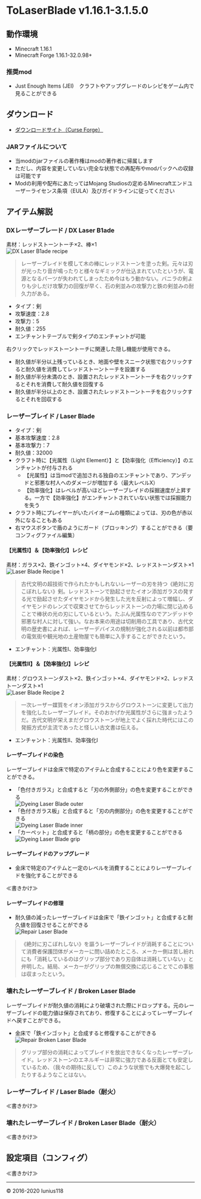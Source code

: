 # ToLaserBlade v1.16.1-3.1.5.0

## 動作環境

- Minecraft 1.16.1
- Minecraft Forge 1.16.1-32.0.98+

### 推奨mod

- Just Enough Items (JEI)　クラフトやアップグレードのレシピをゲーム内で見ることができる

## ダウンロード

- [ダウンロードサイト（Curse Forge）](https://www.curseforge.com/minecraft/mc-mods/tolaserblade/files)

### JARファイルについて

- 当modのjarファイルの著作権はmodの著作者に帰属します
- ただし、内容を変更していない完全な状態での再配布やmodパックへの収録は可能です
- Modの利用や配布にあたってはMojang Studiosの定めるMinecraftエンドユーザーライセンス条項（EULA）及びガイドラインに従ってください

## アイテム解説

### DXレーザーブレ一ド / DX Laser B1ade

素材：レッドストーントーチ×2、棒×1  
<img src="img/ver3/recipe_dxlaserb1ade.png" title="DX Laser B1ade recipe">

>レーザーブレイドを模して木の棒にレッドストーンを塗った剣。元々は刃が光ったり音が鳴ったりと様々なギミックが仕込まれていたというが、電源となるパーツが失われてしまったため今はもう動かない。バニラの剣よりも少しだけ攻撃力の回復が早く、石の剣並みの攻撃力と鉄の剣並みの耐久力がある。

- タイプ：剣
- 攻撃速度：2.8
- 攻撃力：5
- 耐久値：255
- エンチャントテーブルで剣タイプのエンチャントが可能

右クリックでレッドストーントーチに関連した隠し機能が使用できる。

- 耐久値が半分以上残っているとき、地面や壁をスニーク状態で右クリックすると耐久値を消費してレッドストーントーチを設置する
- 耐久値が半分未満のとき、設置されたレッドストーントーチを右クリックするとそれを消費して耐久値を回復する
- 耐久値が半分以上のとき、設置されたレッドストーントーチを右クリックするとそれを回収する

### レーザーブレイド / Laser Blade

- タイプ：剣
- 基本攻撃速度：2.8
- 基本攻撃力：7
- 耐久値：32000
- クラフト時に【光属性（Light Element）】と【効率強化（Efficiency）】のエンチャントが付与される
  - 【光属性】は当modで追加される独自のエンチャントであり、アンデッドと邪悪な村人へのダメージが増加する（最大レベルX）
  - 【効率強化】はレベルが高いほどレーザーブレイドの採掘速度が上昇する。一方で【効率強化】がエンチャントされていない状態では採掘能力を失う
- クラフト時にプレイヤーがいたバイオームの種類によっては、刃の色が赤以外になることもある
- 右マウスボタンで盾のようにガード（ブロッキング）することができる（要コンフィグファイル編集）

#### 【光属性I】＆【効率強化I】レシピ

素材：ガラス×2、鉄インゴット×4、ダイヤモンド×2、レッドストーンダスト×1  
<img src="img/ver3/recipe_laserblade_1.png" title="Laser Blade Recipe 1">

>古代文明の超技術で作られたかもしれないレーザーの刃を持つ《絶対に刃こぼれしない》剣。レッドストーンで励起させたイオン添加ガラスの発する光で励起させたダイヤモンドから発生した光を反射によって増幅し、ダイヤモンドのレンズで収束させてからレッドストーンの力場に閉じ込めることで棒状の光の刃にしているという。たぶん光属性なのでアンデッドや邪悪な村人に対して強い。なお本来の用途は切削用の工具であり、古代文明の歴史書によれば、レーザーデバイスの規制が強化される以前は都市部の電気街や観光地の土産物屋でも簡単に入手することができたという。

- エンチャント：光属性I、効率強化I

#### 【光属性II】＆【効率強化I】レシピ

素材：グロウストーンダスト×2、鉄インゴット×4、ダイヤモンド×2、レッドストーンダスト×1  
<img src="img/ver3/recipe_laserblade_2.png" title="Laser Blade Recipe 2">

>一次レーザー媒質をイオン添加ガラスからグロウストーンに変更して出力を強化したレーザーブレイド。そのおかげか光属性がさらに強まったようだ。古代文明が栄えまだグロウストーンが地上でよく採れた時代にはこの発振方式が主流であったと怪しい古文書は伝える。

- エンチャント：光属性II、効率強化I

#### レーザーブレイドの染色

レーザーブレイドは金床で特定のアイテムと合成することにより色を変更することができる。

- 「色付きガラス」と合成すると「刃の外側部分」の色を変更することができる  
  <img src="img/ver3/recipe_laserblade_dyeing_outer.png" title="Dyeing Laser Blade outer">
- 「色付きガラス板」と合成すると「刃の内側部分」の色を変更することができる  
  <img src="img/ver3/recipe_laserblade_dyeing_inner.png" title="Dyeing Laser Blade inner">
- 「カーペット」と合成すると「柄の部分」の色を変更することができる  
  <img src="img/ver3/recipe_laserblade_dyeing_grip.png" title="Dyeing Laser Blade grip">

#### レーザーブレイドのアップグレード

- 金床で特定のアイテムと一定のレベルを消費することによりレーザーブレイドを強化することができる

≪書きかけ≫

#### レーザーブレイドの修理

- 耐久値の減ったレーザーブレイドは金床で「鉄インゴット」と合成すると耐久値を回復させることができる  
  <img src="img/ver3/repair_laserblade.png" title="Repair Laser Blade">

>《絶対に刃こぼれしない》を謳うレーザーブレイドが消耗することについて消費者保護団体がメーカーに問い詰めたところ、メーカー側は苦し紛れにも「消耗しているのはグリップ部分であり刃自体は消耗していない」と弁明した。結局、メーカーがグリップの無償交換に応じることでこの事態は収まったという。

### 壊れたレーザーブレイド / Broken Laser Blade

レーザーブレイドが耐久値の消耗により破壊された際にドロップする。元のレーザーブレイドの能力値は保存されており、修復することによってレーザーブレイドへ戻すことができる。

- 金床で「鉄インゴット」と合成すると修復することができる   
  <img src="img/ver3/repair_broken_laserblade.png" title="Repair Broken Laser Blade">

>グリップ部分の消耗によってブレイドを放出できなくなったレーザーブレイド。レッドストーンのエネルギーは非常に強力である反面とても安定しているため、（我々の期待に反して）このような状態でも大爆発を起こしたりするようなことはない。

### レーザーブレイド / Laser Blade（耐火）

≪書きかけ≫

### 壊れたレーザーブレイド / Broken Laser Blade（耐火）

≪書きかけ≫

## 設定項目（コンフィグ）

≪書きかけ≫

---
&copy; 2016-2020 Iunius118
